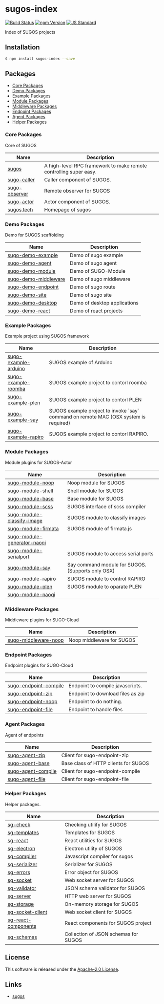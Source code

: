 sugos-index
==========

<!---
This file is generated by ape-tmpl. Do not update manually.
--->

<!-- Badge Start -->
<a name="badges"></a>

[![Build Status][bd_travis_com_shield_url]][bd_travis_com_url]
[![npm Version][bd_npm_shield_url]][bd_npm_url]
[![JS Standard][bd_standard_shield_url]][bd_standard_url]

[bd_repo_url]: https://github.com/realglobe-Inc/sugos-index
[bd_travis_url]: http://travis-ci.org/realglobe-Inc/sugos-index
[bd_travis_shield_url]: http://img.shields.io/travis/realglobe-Inc/sugos-index.svg?style=flat
[bd_travis_com_url]: http://travis-ci.com/realglobe-Inc/sugos-index
[bd_travis_com_shield_url]: https://api.travis-ci.com/realglobe-Inc/sugos-index.svg?token=aeFzCpBZebyaRijpCFmm
[bd_license_url]: https://github.com/realglobe-Inc/sugos-index/blob/master/LICENSE
[bd_codeclimate_url]: http://codeclimate.com/github/realglobe-Inc/sugos-index
[bd_codeclimate_shield_url]: http://img.shields.io/codeclimate/github/realglobe-Inc/sugos-index.svg?style=flat
[bd_codeclimate_coverage_shield_url]: http://img.shields.io/codeclimate/coverage/github/realglobe-Inc/sugos-index.svg?style=flat
[bd_gemnasium_url]: https://gemnasium.com/realglobe-Inc/sugos-index
[bd_gemnasium_shield_url]: https://gemnasium.com/realglobe-Inc/sugos-index.svg
[bd_npm_url]: http://www.npmjs.org/package/sugos-index
[bd_npm_shield_url]: http://img.shields.io/npm/v/sugos-index.svg?style=flat
[bd_standard_url]: http://standardjs.com/
[bd_standard_shield_url]: https://img.shields.io/badge/code%20style-standard-brightgreen.svg

<!-- Badge End -->


<!-- Description Start -->
<a name="description"></a>

Index of SUGOS projects

<!-- Description End -->


<!-- Overview Start -->
<a name="overview"></a>



<!-- Overview End -->


<!-- Sections Start -->
<a name="sections"></a>

<!-- Section from "doc/guides/01.Installation.md.hbs" Start -->

<a name="section-doc-guides-01-installation-md"></a>

Installation
-----

```bash
$ npm install sugos-index --save
```


<!-- Section from "doc/guides/01.Installation.md.hbs" End -->

<!-- Section from "doc/guides/02.Packages.md.hbs" Start -->

<a name="section-doc-guides-02-packages-md"></a>

Packages
---------

+ [Core Packages](#package-group-Core)
+ [Demo Packages](#package-group-Demo)
+ [Example Packages](#package-group-Example)
+ [Module Packages](#package-group-Module)
+ [Middleware Packages](#package-group-Middleware)
+ [Endpoint Packages](#package-group-Endpoint)
+ [Agent Packages](#package-group-Agent)
+ [Helper Packages](#package-group-Helper)


<a name="package-group-Core"/>

### Core Packages

Core of SUGOS

| Name | Description |
| ---- | ----------- |
| [sugos](https://github.com/realglobe-Inc/sugos) | A high-level RPC framework to make remote controlling super easy. |
| [sugo-caller](https://github.com/realglobe-Inc/sugo-caller) | Caller component of SUGOS. |
| [sugo-observer](https://github.com/realglobe-Inc/sugo-observer) | Remote observer for SUGOS |
| [sugo-actor](https://github.com/realglobe-Inc/sugo-actor) | Actor component of SUGOS. |
| [sugos.tech](https://github.com/realglobe-Inc/sugos.tech) | Homepage of sugos |
<a name="package-group-Demo"/>

### Demo Packages

Demo for SUGOS scaffolding

| Name | Description |
| ---- | ----------- |
| [sugo-demo-example](https://github.com/realglobe-Inc/sugo-demo-example) | Demo of sugo example |
| [sugo-demo-agent](https://github.com/realglobe-Inc/sugo-demo-agent) | Demo of sugo agent |
| [sugo-demo-module](https://github.com/realglobe-Inc/sugo-demo-module) | Demo of SUGO-Module |
| [sugo-demo-middleware](https://github.com/realglobe-Inc/sugo-demo-middleware) | Demo of sugo middleware |
| [sugo-demo-endpoint](https://github.com/realglobe-Inc/sugo-demo-endpoint) | Demo of sugo route |
| [sugo-demo-site](https://github.com/realglobe-Inc/sugo-demo-site) | Demo of sugo site |
| [sugo-demo-desktop](https://github.com/realglobe-Inc/sugo-demo-desktop) | Demo of desktop applications |
| [sugo-demo-react](https://github.com/realglobe-Inc/sugo-demo-react) | Demo of react projects |
<a name="package-group-Example"/>

### Example Packages

Example project using SUGOS framework

| Name | Description |
| ---- | ----------- |
| [sugo-example-arduino](https://github.com/realglobe-Inc/sugo-example-arduino) | SUGOS example of Arduino |
| [sugo-example-roomba](https://github.com/realglobe-Inc/sugo-example-roomba) | SUGOS example project to contorl roomba |
| [sugo-example-plen](https://github.com/realglobe-Inc/sugo-example-plen) | SUGOS example project to contorl PLEN |
| [sugo-example-say](https://github.com/realglobe-Inc/sugo-example-say) | SUGOS example project to invoke &#x60;say&#x60; command on remote MAC (OSX system is required) |
| [sugo-example-rapiro](https://github.com/realglobe-Inc/sugo-example-rapiro) | SUGOS example project to contorl RAPIRO. |
<a name="package-group-Module"/>

### Module Packages

Module plugins for SUGOS-Actor

| Name | Description |
| ---- | ----------- |
| [sugo-module-noop](https://github.com/realglobe-Inc/sugo-module-noop) | Noop module for SUGOS |
| [sugo-module-shell](https://github.com/realglobe-Inc/sugo-module-shell) | Shell module for SUGOS |
| [sugo-module-base](https://github.com/realglobe-Inc/sugo-module-base) | Base module for SUGOS |
| [sugo-module-scss](https://github.com/realglobe-Inc/sugo-module-scss) | SUGOS interface of scss compiler |
| [sugo-module-classify-image](https://github.com/realglobe-Inc/sugo-module-classify-image) | SUGOS module to classify images |
| [sugo-module-firmata](https://github.com/realglobe-Inc/sugo-module-firmata) | SUGOS module of firmata.js |
| [sugo-module-generator-naoqi](https://github.com/realglobe-Inc/sugo-module-generator-naoqi) |  |
| [sugo-module-serialport](https://github.com/realglobe-Inc/sugo-module-serialport) | SUGOS module to access serial ports |
| [sugo-module-say](https://github.com/realglobe-Inc/sugo-module-say) | Say command module for SUGOS. (Supports only OSX) |
| [sugo-module-rapiro](https://github.com/realglobe-Inc/sugo-module-rapiro) | SUGOS module to control RAPIRO |
| [sugo-module-plen](https://github.com/realglobe-Inc/sugo-module-plen) | SUGOS module to oparate PLEN |
| [sugo-module-naoqi](https://github.com/realglobe-Inc/sugo-module-naoqi) |  |
<a name="package-group-Middleware"/>

### Middleware Packages

Middleware plugins for SUGO-Cloud

| Name | Description |
| ---- | ----------- |
| [sugo-middleware-noop](https://github.com/realglobe-Inc/sugo-middleware-noop) | Noop middleware for SUGOS |
<a name="package-group-Endpoint"/>

### Endpoint Packages

Endpoint plugins for SUGO-Cloud

| Name | Description |
| ---- | ----------- |
| [sugo-endpoint-compile](https://github.com/realglobe-Inc/sugo-endpoint-compile) | Endpoint to compile javascripts. |
| [sugo-endpoint-zip](https://github.com/realglobe-Inc/sugo-endpoint-zip) | Endpoint to download files as zip |
| [sugo-endpoint-noop](https://github.com/realglobe-Inc/sugo-endpoint-noop) | Endpoint to do nothing. |
| [sugo-endpoint-file](https://github.com/realglobe-Inc/sugo-endpoint-file) | Endpoint to handle files |
<a name="package-group-Agent"/>

### Agent Packages

Agent of endpoints

| Name | Description |
| ---- | ----------- |
| [sugo-agent-zip](https://github.com/realglobe-Inc/sugo-agent-zip) | Client for sugo-endpoint-zip |
| [sugo-agent-base](https://github.com/realglobe-Inc/sugo-agent-base) | Base class of HTTP clients for SUGOS |
| [sugo-agent-compile](https://github.com/realglobe-Inc/sugo-agent-compile) | Client for sugo-endpoint-compile |
| [sugo-agent-file](https://github.com/realglobe-Inc/sugo-agent-file) | Client for sugo-endpoint-file |
<a name="package-group-Helper"/>

### Helper Packages

Helper packages.

| Name | Description |
| ---- | ----------- |
| [sg-check](https://github.com/realglobe-Inc/sg-check) | Checking utilify for SUGOS |
| [sg-templates](https://github.com/realglobe-Inc/sg-templates) | Templates for SUGOS |
| [sg-react](https://github.com/realglobe-Inc/sg-react) | React utilities for SUGOS |
| [sg-electron](https://github.com/realglobe-Inc/sg-electron) | Electron utility of SUGOS |
| [sg-compiler](https://github.com/realglobe-Inc/sg-compiler) | Javascript compiler for sugos |
| [sg-serializer](https://github.com/realglobe-Inc/sg-serializer) | Serializer for SUGOS |
| [sg-errors](https://github.com/realglobe-Inc/sg-errors) | Error object for SUGOS |
| [sg-socket](https://github.com/realglobe-Inc/sg-socket) | Web socket server for SUGOS |
| [sg-validator](https://github.com/realglobe-Inc/sg-validator) | JSON schema validator for SUGOS |
| [sg-server](https://github.com/realglobe-Inc/sg-server) | HTTP web server for SUGOS |
| [sg-storage](https://github.com/realglobe-Inc/sg-storage) | On-memory storage for SUGOS |
| [sg-socket-client](https://github.com/realglobe-Inc/sg-socket-client) | Web socket client for SUGOS |
| [sg-react-components](https://github.com/realglobe-Inc/sg-react-components) | React components for SUGOS project |
| [sg-schemas](https://github.com/realglobe-Inc/sg-schemas) | Collection of JSON schemas for SUGOS |



<!-- Section from "doc/guides/02.Packages.md.hbs" End -->


<!-- Sections Start -->


<!-- LICENSE Start -->
<a name="license"></a>

License
-------
This software is released under the [Apache-2.0 License](https://github.com/realglobe-Inc/sugos-index/blob/master/LICENSE).

<!-- LICENSE End -->


<!-- Links Start -->
<a name="links"></a>

Links
------

+ [sugos][sugos_url]

[sugos_url]: https://github.com/realglobe-Inc/sugos

<!-- Links End -->
